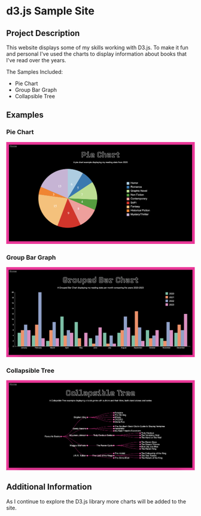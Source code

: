 # d3.js Sample Site

## Project Description

This website displays some of my skills working with D3.js. To make it fun and personal I've used the charts to display information about books that I've read over the years.

The Samples Included:

- Pie Chart
- Group Bar Graph
- Collapsible Tree

## Examples

### Pie Chart

![Pie Chart](Assets/images/piechart.png)

### Group Bar Graph

![Group Bar Chart](Assets/images/barchart.png)

### Collapsible Tree

![Collapsible Tree Graph](Assets/images/collapsibletree.png)


## Additional Information

As I continue to explore the D3.js library more charts will be added to the site. 

